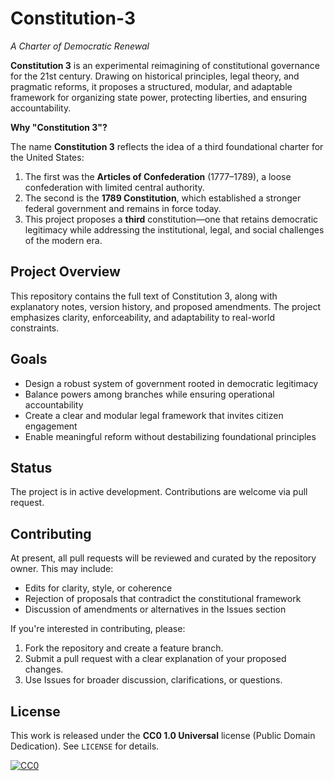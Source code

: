 # Constitution-3

_A Charter of Democratic Renewal_

**Constitution 3** is an experimental reimagining of constitutional governance for the 21st century. Drawing on historical principles, legal theory, and pragmatic reforms, it proposes a structured, modular, and adaptable framework for organizing state power, protecting liberties, and ensuring accountability.

**Why "Constitution 3"?**

The name **Constitution 3** reflects the idea of a third foundational charter for the United States:

1. The first was the **Articles of Confederation** (1777–1789), a loose confederation with limited central authority.
2. The second is the **1789 Constitution**, which established a stronger federal government and remains in force today.
3. This project proposes a **third** constitution—one that retains democratic legitimacy while addressing the institutional, legal, and social challenges of the modern era.

## Project Overview

This repository contains the full text of Constitution 3, along with explanatory notes, version history, and proposed amendments. The project emphasizes clarity, enforceability, and adaptability to real-world constraints.

## Goals

- Design a robust system of government rooted in democratic legitimacy
- Balance powers among branches while ensuring operational accountability
- Create a clear and modular legal framework that invites citizen engagement
- Enable meaningful reform without destabilizing foundational principles

## Status

The project is in active development. Contributions are welcome via pull request.

## Contributing

At present, all pull requests will be reviewed and curated by the repository owner. This may include:

- Edits for clarity, style, or coherence
- Rejection of proposals that contradict the constitutional framework
- Discussion of amendments or alternatives in the Issues section

If you're interested in contributing, please:

1. Fork the repository and create a feature branch.
2. Submit a pull request with a clear explanation of your proposed changes.
3. Use Issues for broader discussion, clarifications, or questions.

## License

This work is released under the **CC0 1.0 Universal** license (Public Domain Dedication). See `LICENSE` for details.

[![CC0](https://licensebuttons.net/p/zero/1.0/88x31.png)](https://creativecommons.org/publicdomain/zero/1.0/)
